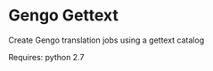 Gengo Gettext
=============

Create Gengo translation jobs using a gettext catalog

Requires: python 2.7
